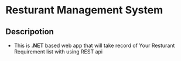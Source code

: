 # Resturant Management System
## Descripotion
- This is **.NET** based web app that will take record of Your Resturant Requirement list with using REST api
